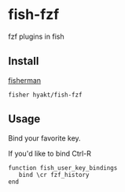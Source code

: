 # fish-fzf

fzf plugins in fish

## Install

[fisherman](https://github.com/fisherman/fisherman)

```
fisher hyakt/fish-fzf
```

## Usage
Bind your favorite key.

If you'd like to bind Ctrl-R

```fish
function fish_user_key_bindings
   bind \cr fzf_history
end
```
